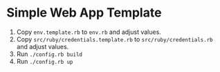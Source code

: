 # Simple Web App Template

1. Copy `env.template.rb` to `env.rb` and adjust values.
2. Copy `src/ruby/credentials.template.rb` to `src/ruby/credentials.rb` and adjust values.
3. Run `./config.rb build`
4. Run `./config.rb up`